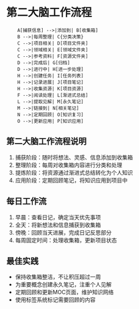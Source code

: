 # 第二大脑工作流程

```graph TD
    A[捕获信息] -->|添加到| B[收集箱]
    B -->|每周整理| C{分类决策}
    C -->|项目相关| D[项目文件夹]
    C -->|领域相关| E[领域文件夹]
    C -->|参考资料| F[资源文件夹]
    D -->|完成后| G[归档]
    D -->|进行中| H[进一步处理]
    H -->|创建任务| I[任务列表]
    H -->|记录进展| J[项目笔记]
    H -->|收集资源| K[项目资源]
    F -->|阅读处理| L[渐进式总结]
    L -->|提取见解| M[永久笔记]
    M -->|链接到| N[相关笔记]
    N -->|定期回顾| O[知识复习]
    O -->|更新应用| P[知识应用]
```

## 第二大脑工作流程说明
1. 捕获阶段：随时将想法、灵感、信息添加到收集箱
2. 整理阶段：每周对收集箱内容进行分类和处理
3. 提炼阶段：将资源通过渐进式总结转化为个人知识
4. 应用阶段：定期回顾笔记，将知识应用到项目中

## 每日工作流
1. 早晨：查看日记，确定当天优先事项
2. 全天：将新想法和信息捕获到收集箱
3. 傍晚：回顾当天进展，完成日记反思部分
4. 每周固定时间：处理收集箱，更新项目状态

## 最佳实践
- 保持收集箱整洁，不让积压超过一周
- 为重要概念创建永久笔记，注重个人见解
- 定期回顾和更新MOC页面，维护知识网络
- 使用标签系统标记需要回顾的内容